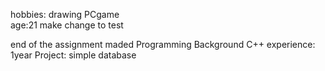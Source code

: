 hobbies: drawing PCgame  
age:21
make change to test

end of the assignment maded
Programming Background
C++ experience: 1year
Project: simple database
